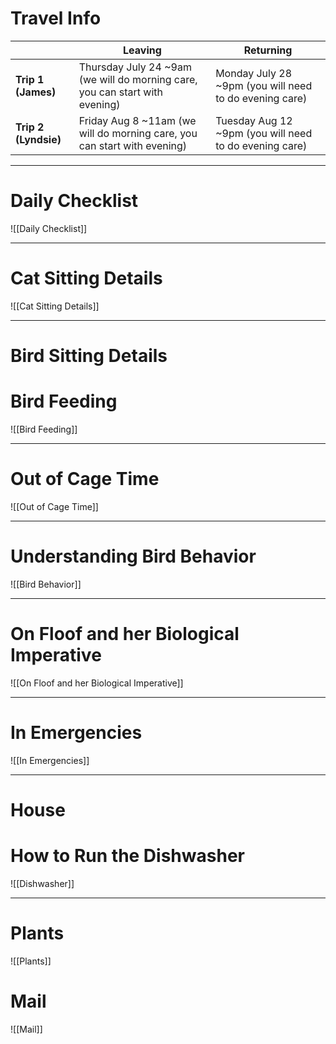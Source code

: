 # Travel Info

|                      | Leaving                                                                     | Returning                                               |
| -------------------- | --------------------------------------------------------------------------- | ------------------------------------------------------- |
| **Trip 1 (James)**   | Thursday July 24 ~9am (we will do morning care, you can start with evening) | Monday July 28  ~9pm (you will need to do evening care) |
| **Trip 2 (Lyndsie)** | Friday Aug 8 ~11am (we will do morning care, you can start with evening)    | Tuesday Aug 12 ~9pm (you will need to do evening care)  |

---
# **Daily Checklist**

![[Daily Checklist]]

---
# **Cat Sitting Details**
![[Cat Sitting Details]]

---
# **Bird Sitting Details**
# Bird Feeding
![[Bird Feeding]]

---
# Out of Cage Time
![[Out of Cage Time]]

---
# Understanding Bird Behavior
![[Bird Behavior]]

---
# On Floof and her Biological Imperative
![[On Floof and her Biological Imperative]]

---
# In Emergencies
![[In Emergencies]]

---
# **House**

# How to Run the Dishwasher
![[Dishwasher]]

---
# Plants
![[Plants]]

# Mail
![[Mail]]